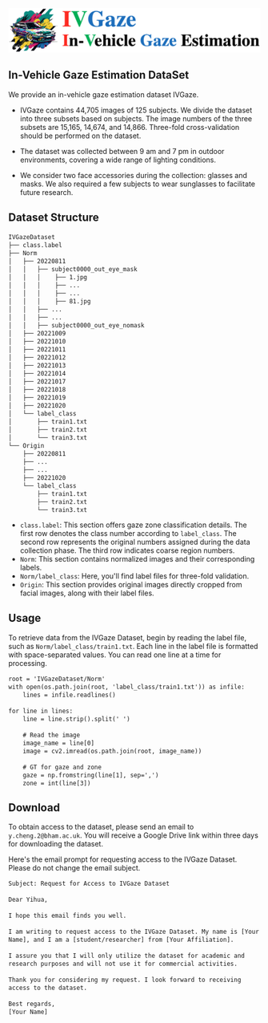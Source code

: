 ![](./assets/logo.png)

## In-Vehicle Gaze Estimation DataSet
We provide an in-vehicle gaze estimation dataset IVGaze. 

- IVGaze contains 44,705 images of 125 subjects. We divide the dataset into three subsets based on subjects. The image numbers of the three subsets are 15,165, 14,674, and 14,866. 
Three-fold cross-validation should be performed on the dataset.

- The dataset was collected between 9 am and 7 pm in outdoor environments, covering a wide range of lighting conditions. 

- We consider two face accessories during the collection: glasses and masks. We also required a few subjects to wear sunglasses to facilitate future research.

## Dataset Structure
```
IVGazeDataset
├── class.label
├── Norm
│   ├── 20220811
│   │   ├── subject0000_out_eye_mask
│   │   │    ├── 1.jpg
│   │   │    ├── ...
│   │   │    ├── ...
│   │   │    ├── 81.jpg
│   │   ├── ...
│   │   ├── ...
│   │   ├── subject0000_out_eye_nomask
│   ├── 20221009
│   ├── 20221010
│   ├── 20221011
│   ├── 20221012
│   ├── 20221013
│   ├── 20221014
│   ├── 20221017
│   ├── 20221018
│   ├── 20221019
│   ├── 20221020
│   └── label_class
│       ├── train1.txt
│       ├── train2.txt
│       └── train3.txt
└── Origin
    ├── 20220811
    ├── ...
    ├── ...
    ├── 20221020
    └── label_class
        ├── train1.txt
        ├── train2.txt
        └── train3.txt
```

- `class.label`: This section offers gaze zone classification details. The first row denotes the class number according to `label_class`. The second row represents the original numbers assigned during the data collection phase. The third row indicates coarse region numbers.
- `Norm`: This section contains normalized images and their corresponding labels.
- `Norm/label_class`: Here, you'll find label files for three-fold validation.
- `Origin`: This section provides original images directly cropped from facial images, along with their label files.

## Usage

To retrieve data from the IVGaze Dataset, begin by reading the label file, such as `Norm/label_class/train1.txt`. Each line in the label file is formatted with space-separated values. You can read one line at a time for processing.

```
root = 'IVGazeDataset/Norm'
with open(os.path.join(root, 'label_class/train1.txt')) as infile:
    lines = infile.readlines()

for line in lines:
    line = line.strip().split(' ')

    # Read the image
    image_name = line[0]
    image = cv2.imread(os.path.join(root, image_name))

    # GT for gaze and zone
    gaze = np.fromstring(line[1], sep=',')
    zone = int(line[3])
```

## Download
To obtain access to the dataset, please send an email to `y.cheng.2@bham.ac.uk`. 
You will receive a Google Drive link within three days for downloading the dataset.

Here's the email prompt for requesting access to the IVGaze Dataset. Please do not change the email subject.

```
Subject: Request for Access to IVGaze Dataset

Dear Yihua,

I hope this email finds you well.

I am writing to request access to the IVGaze Dataset. My name is [Your Name], and I am a [student/researcher] from [Your Affiliation].

I assure you that I will only utilize the dataset for academic and research purposes and will not use it for commercial activities.

Thank you for considering my request. I look forward to receiving access to the dataset.

Best regards,
[Your Name]
```

